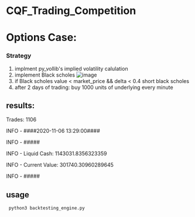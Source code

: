 # CQF_Trading_Competition

# Options Case:

### Strategy 
1. implment py_vollib's implied volatility calulation 
2. implement Black scholes
![image](https://user-images.githubusercontent.com/25088039/206798680-d01ccc61-fb5c-4f16-b15d-acf612b4c592.png)
3. if Black scholes value < market_price && delta < 0.4
    short black scholes
4. after 2 days of trading:
      buy 1000 units of underlying every minute 

## results:

Trades: 1106

INFO - ####2020-11-06 13:29:00####

INFO - #####

INFO - Liquid Cash: 1143031.8356323359

INFO - Current Value: 301740.30960289645

INFO - #####

## usage
  
     python3 backtesting_engine.py 

